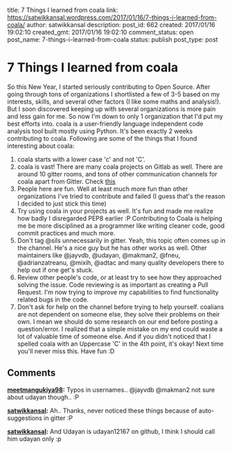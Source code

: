 title: 7 Things I learned from coala
link: https://satwikkansal.wordpress.com/2017/01/16/7-things-i-learned-from-coala/
author: satwikkansal
description: 
post_id: 662
created: 2017/01/16 19:02:10
created_gmt: 2017/01/16 19:02:10
comment_status: open
post_name: 7-things-i-learned-from-coala
status: publish
post_type: post

# 7 Things I learned from coala

So this New Year, I started seriously contributing to Open Source. After going through tons of organizations I shortlisted a few of 3-5 based on my interests, skills, and several other factors (I like some maths and analysis!). But I soon discovered keeping up with several organizations is more pain and less gain for me. So now I'm down to only 1 organization that I'd put my best efforts into. coala is a user-friendly language independent code analysis tool built mostly using Python. It's been exactly 2 weeks contributing to coala. Following are some of the things that I found interesting about coala: 

  1. coala starts with a lower case 'c' and not 'C'.
  2. coala is vast! There are many coala projects on Gitlab as well. There are around 10 gitter rooms, and tons of other communication channels for coala apart from Gitter. Check [this](https://github.com/coala/coala/wiki/Communication-Channels)
  3. People here are fun. Well at least much more fun than other organizations I've tried to contribute and failed (I guess that's the reason I decided to just stick this time)
  4. Try using coala in your projects as well. It's fun and made me realize how badly I disregarded PEP8 earlier :P Contributing to Coala is helping me be more disciplined as a programmer like writing cleaner code, good commit practices and much more.
  5. Don't tag @sils unnecessarily in gitter. Yeah, this topic often comes up in the channel. He's a nice guy but he has other works as well. Other maintainers like @jayvdb, @udayan, @makman2, @fneu, @adrianzatreanu, @mixih, @adtac and many quality developers there to help out if one get's stuck.
  6. Review other people's code, or at least try to see how they approached solving the issue. Code reviewing is as important as creating a Pull Request. I'm now trying to improve my capabilities to find functionality related bugs in the code.
  7. Don't ask for help on the channel before trying to help yourself. coalians are not dependent on someone else, they solve their problems on their own. I mean we should do some research on our end before posting a question/error. I realized that a simple mistake on my end could waste a lot of valuable time of someone else.
And if you didn't noticed that I spelled coala with an Uppercase 'C' in the 4th point, it's okay! Next time you'll never miss this. Have fun :D

## Comments

**[meetmangukiya98](#3 "2017-01-17 03:45:56"):** Typos in usernames.. @jayvdb @makman2 not sure about udayan though.. :P

**[satwikkansal](#4 "2017-01-17 09:48:34"):** Ah.. Thanks, never noticed these things because of auto-suggestions in gitter :P

**[satwikkansal](#5 "2017-01-17 09:52:13"):** And Udayan is udayan12167 on github, I think I should call him udayan only :p

